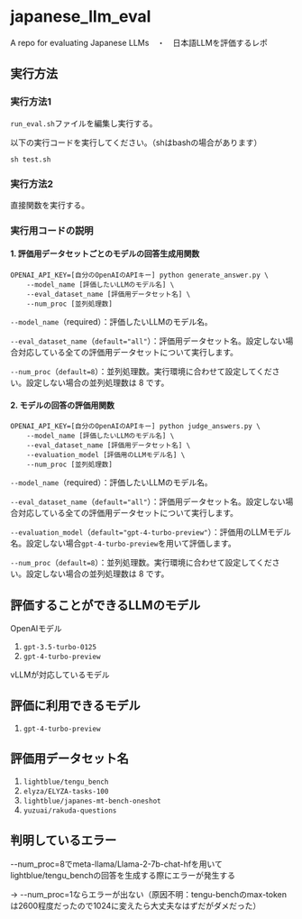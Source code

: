 # japanese_llm_eval
A repo for evaluating Japanese LLMs　・　日本語LLMを評価するレポ

## 実行方法
### 実行方法1
`run_eval.sh`ファイルを編集し実行する。

以下の実行コードを実行してください。（shはbashの場合があります）
```
sh test.sh
```
### 実行方法2
直接関数を実行する。

### 実行用コードの説明
#### 1. 評価用データセットごとのモデルの回答生成用関数
```
OPENAI_API_KEY=[自分のOpenAIのAPIキー] python generate_answer.py \ 
    --model_name [評価したいLLMのモデル名] \
    --eval_dataset_name [評価用データセット名] \
    --num_proc [並列処理数]
```
`--model_name`（required）：評価したいLLMのモデル名。

`--eval_dataset_name`（`default="all"`）：評価用データセット名。設定しない場合対応している全ての評価用データセットについて実行します。

`--num_proc`（`default=8`）：並列処理数。実行環境に合わせて設定してください。設定しない場合の並列処理数は 8 です。

#### 2. モデルの回答の評価用関数
```
OPENAI_API_KEY=[自分のOpenAIのAPIキー] python judge_answers.py \ 
    --model_name [評価したいLLMのモデル名] \
    --eval_dataset_name [評価用データセット名] \
    --evaluation_model [評価用のLLMモデル名] \
    --num_proc [並列処理数]
```
`--model_name`（required）：評価したいLLMのモデル名。

`--eval_dataset_name`（`default="all"`）：評価用データセット名。設定しない場合対応している全ての評価用データセットについて実行します。

`--evaluation_model`（`default="gpt-4-turbo-preview"`）：評価用のLLMモデル名。設定しない場合`gpt-4-turbo-preview`を用いて評価します。

`--num_proc`（`default=8`）：並列処理数。実行環境に合わせて設定してください。設定しない場合の並列処理数は 8 です。

## 評価することができるLLMのモデル
OpenAIモデル
1. `gpt-3.5-turbo-0125`
2. `gpt-4-turbo-preview`

vLLMが対応しているモデル

## 評価に利用できるモデル
1. `gpt-4-turbo-preview`

## 評価用データセット名
1. `lightblue/tengu_bench`
2. `elyza/ELYZA-tasks-100`
3. `lightblue/japanes-mt-bench-oneshot`
4. `yuzuai/rakuda-questions`


## 判明しているエラー
--num_proc=8でmeta-llama/Llama-2-7b-chat-hfを用いてlightblue/tengu_benchの回答を生成する際にエラーが発生する

→ --num_proc=1ならエラーが出ない（原因不明：tengu-benchのmax-tokenは2600程度だったので1024に変えたら大丈夫なはずだがダメだった）
